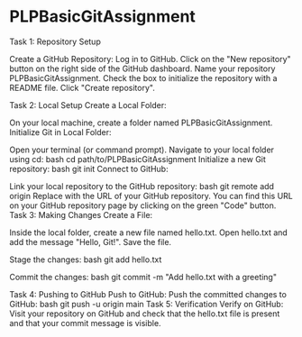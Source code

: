 # PLPBasicGitAssignment
Task 1: Repository Setup

Create a GitHub Repository:
Log in to GitHub.
Click on the "New repository" button on the right side of the GitHub dashboard.
Name your repository PLPBasicGitAssignment.
Check the box to initialize the repository with a README file.
Click "Create repository".

Task 2: Local Setup
Create a Local Folder:

On your local machine, create a folder named PLPBasicGitAssignment.
Initialize Git in Local Folder:

Open your terminal (or command prompt).
Navigate to your local folder using cd:
bash
cd path/to/PLPBasicGitAssignment
Initialize a new Git repository:
bash
git init
Connect to GitHub:

Link your local repository to the GitHub repository:
bash
git remote add origin <repository-url>
Replace <repository-url> with the URL of your GitHub repository. You can find this URL on your GitHub repository page by clicking on the green "Code" button.
Task 3: Making Changes
Create a File:

Inside the local folder, create a new file named hello.txt.
Open hello.txt and add the message "Hello, Git!".
Save the file.

Stage the changes:
bash
git add hello.txt

Commit the changes:
bash
git commit -m "Add hello.txt with a greeting"

Task 4: Pushing to GitHub
Push to GitHub:
Push the committed changes to GitHub:
bash
git push -u origin main
Task 5: Verification
Verify on GitHub:
Visit your repository on GitHub and check that the hello.txt file is present and that your commit message is visible.
